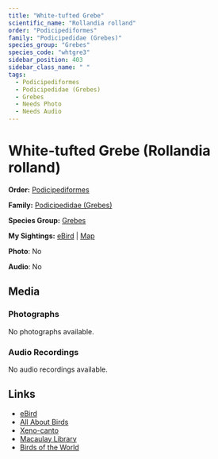 ```yaml
---
title: "White-tufted Grebe"
scientific_name: "Rollandia rolland"
order: "Podicipediformes"
family: "Podicipedidae (Grebes)"
species_group: "Grebes"
species_code: "whtgre3"
sidebar_position: 403
sidebar_class_name: " "
tags: 
  - Podicipediformes
  - Podicipedidae (Grebes)
  - Grebes
  - Needs Photo
  - Needs Audio
---
```


# White-tufted Grebe (Rollandia rolland)

**Order:** [Podicipediformes](/tags/podicipediformes)

**Family:** [Podicipedidae (Grebes)](/tags/podicipedidae-grebes)

**Species Group:** [Grebes](/tags/grebes)

**My Sightings:** [eBird](https://ebird.org/lifelist?r=world&time=life&spp=whtgre3) | [Map](/map?species_code=whtgre3)

**Photo**: No 

**Audio**: No

## Media
### Photographs
No photographs available.

### Audio Recordings
No audio recordings available.

## Links
* [eBird](https://ebird.org/species/whtgre3) 
* [All About Birds](https://www.allaboutbirds.org/guide/whtgre3) 
* [Xeno-canto](https://www.xeno-canto.org/species/rollandia-rolland) 
* [Macaulay Library](https://search.macaulaylibrary.org/catalog?taxonCode=whtgre3&sort=rating_rank_desc)
* [Birds of the World](https://birdsoftheworld.org/bow/species/whtgre3)
